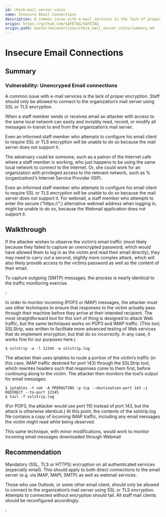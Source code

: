 ```yaml
---
id: check-mail-server-vulns
name: Insecure Email Connections
description: A common issue with e-mail services is the lack of proper encryption....
origin: https://github.com/SAFETAG/SAFETAG
origin_path: master/en/exercises/check_mail_server_vulns/summary.md
---
```

# Insecure Email Connections

## Summary

### Vulnerability: Unencryped Email connections

A common issue with e-mail services is the lack of proper encryption. Staff should only be allowed to connect to the organization’s mail server using SSL or TLS encryption. 

When a staff member sends or receives email an attacker with access to the same local network can easily and invisibly read, record, or modify all messages in-transit to and from the organization’s mail server.

Even an informed staff member who attempts to configure his email client to require SSL or TLS encryption will be unable to do so because the mail server does not support it.

The adversary could be someone, such as a patron of the Internet cafe where a staff member is working, who just happens to be using the same local network to connect to the Internet. Or, she could work for an organization with privileged access to the relevant network, such as %{organization}’s Internet Service Provider (ISP).

Even an informed staff member who attempts to configure his email client to require SSL or TLS encryption will be unable to do so because the mail server does not support it. For webmail, a staff member who attempts to enter the secure (“https://”;) alternative webmail address when logging in, might be unable to do so, because the Webmail application does not support it.




## Walkthrough

If the attacker wishes to observe the victim’s email traffic (most likely because they failed to capture an unencrypted password, which would have allowed them to log in as the victim and read their email directly), they may need to carry out a second, slightly more complex attack, which will also likely provide access to the victims password as well as the content of their email.

To capture outgoing (SMTP) messages, the process is nearly identical to the traffic monitoring exercise.

:[](../traffic_analysis/instructions.md)

In order to monitor incoming (POP3 or IMAP) messages, the attacker must use other techniques to ensure that responses to the victim actually pass through their machine before they arrive at their intended recipient. The most straightforward tool for this sort of thing is designed to attack Web traffic, but the same techniques works on POP3 and IMAP traffic. (This tool, SSLStrip, was written to facilitate more advanced testing of Web services that do implement encryption, but that do so incorrectly. In any case, it works fine for our purposes here.)

```
$ sslstrip -a -l 12345 -w sslstrip.log
```

The attacker then uses iptables to route a portion of the victim’s traffic (in this case, IMAP traffic destined for port 143) through the SSLStrip tool, which rewrites headers such that responses come to them first, before continuing along to the victim. The attacker then monitors the tool’s output for email messages:

```
$ iptables -t nat -A PREROUTING -p tcp --destination-port 143 –j REDIRECT --to-port 12345
$ tail -f sslstrip.log
```

(For POP3, the attacker would use port 110 instead of port 143, but the attack is otherwise identical.) At this point, the contents of the sslstrip.log file contains a copy of incoming IMAP traffic, including any email messages the victim might read while being observed.

This same technique, with minor modifications, would work to monitor incoming email messages downloaded through Webmail

## Recommendation

Mandatory (SSL, TLS or HTTPS) encryption on all authenticated services (especially email). This should apply to both direct connections to the email server (e.g. via IMAP, MAPI, SMTP) as well as webmail services.

Those who use Outlook, or some other email client, should only be allowed to connect to the organization’s mail server using SSL or TLS encryption. Attempts to connected without encryption should fail. All staff mail clients should be reconfigured accordingly.



:[](../references/footnotes.md)
